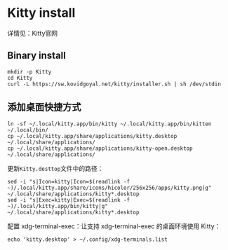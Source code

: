 # Kitty install
详情见：<a herf=https://sw.kovidgoyal.net/kitty/>Kitty官网</a>
## Binary install
```
mkdir -p Kitty
cd Kitty
curl -L https://sw.kovidgoyal.net/kitty/installer.sh | sh /dev/stdin
```
## 添加桌面快捷方式
```
ln -sf ~/.local/kitty.app/bin/kitty ~/.local/kitty.app/bin/kitten ~/.local/bin/
cp ~/.local/kitty.app/share/applications/kitty.desktop ~/.local/share/applications/
cp ~/.local/kitty.app/share/applications/kitty-open.desktop ~/.local/share/applications/
```
更新`Kitty.desttop`文件中的路径：
```
sed -i "s|Icon=kitty|Icon=$(readlink -f ~)/.local/kitty.app/share/icons/hicolor/256x256/apps/kitty.png|g" ~/.local/share/applications/kitty*.desktop
sed -i "s|Exec=kitty|Exec=$(readlink -f ~)/.local/kitty.app/bin/kitty|g" ~/.local/share/applications/kitty*.desktop
```
配置 xdg-terminal-exec：让支持 xdg-terminal-exec 的桌面环境使用 Kitty：
```
echo 'kitty.desktop' > ~/.config/xdg-terminals.list
```
